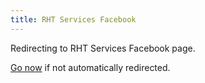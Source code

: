 ```yaml
---
title: RHT Services Facebook
---
```


<meta http-equiv="refresh" content="2; url=https://www.facebook.com/rhtservicesllc" />

Redirecting to RHT Services Facebook page.

<a href="https://www.facebook.com/rhtservicesllc" target="_blank">Go now</a> if not automatically redirected.